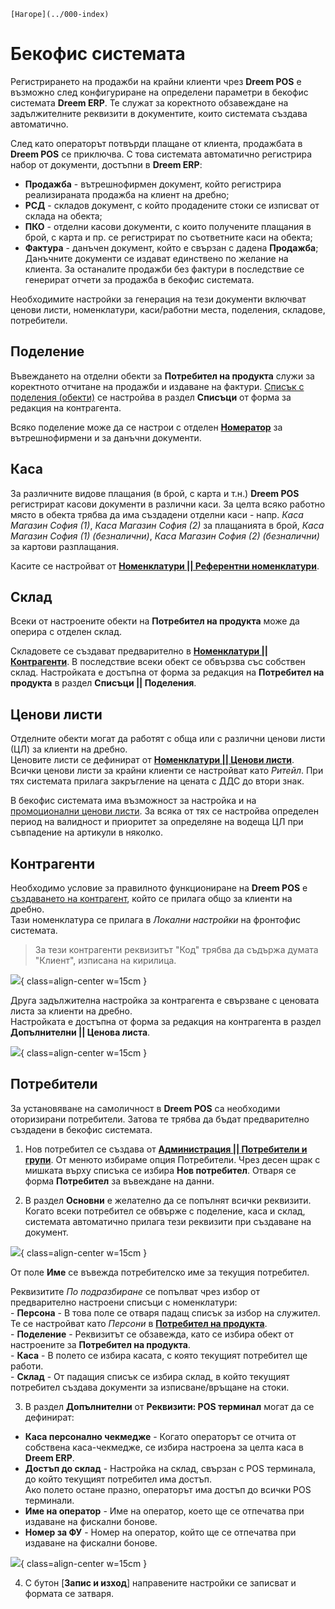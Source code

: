 ```{only} html
[Нагоре](../000-index)
```

# **Бекофис системата**

Регистрирането на продажби на крайни клиенти чрез **Dreem POS** е възможно след конфигуриране на определени параметри в бекофис системата **Dreem ERP**. Те служат за коректното обзавеждане на задължителните реквизити в документите, които системата създава автоматично.  

След като операторът потвърди плащане от клиента, продажбата в **Dreem POS** се приключва. С това системата автоматично регистрира набор от документи, достъпни в **Dreem ERP**:  

   - **Продажба** - вътрешнофирмен документ, който регистрира реализираната продажба на клиент на дребно;  
   - **РСД** - складов документ, с който продадените стоки се изписват от склада на обекта;  
   - **ПКО** - отделни касови документи, с които получените плащания в брой, с карта и пр. се регистрират по съответните каси на обекта;  
   - **Фактура** - данъчен документ, който е свързан с дадена **Продажба**;  
   Данъчните документи се издават единствено по желание на клиента. За останалите продажби без фактури в последствие се генерират отчети за продажба в бекофис системата.  

Необходимите настройки за генерация на тези документи включват ценови листи, номенклатури, каси/работни места, поделения, складове, потребители.  

## **Поделение**

Въвеждането на отделни обекти за **Потребител на продукта** служи за коректното отчитане на продажби и издаване на фактури. [Списък с поделения (обекти)](../../erp/001-ref/001-nomenclatures/002-contragents.md) се настройва в раздел **Списъци** от форма за редакция на контрагента.  

Всяко поделение може да се настрои с отделен [**Номератор**](../../erp/001-ref/004-settings/004-counters.md) за вътрешнофирмени и за данъчни документи.  

## **Каса**

За различните видове плащания (в брой, с карта и т.н.) **Dreem POS** регистрират касови документи в различни каси. За целта всяко работно място в обекта трябва да има създадени отделни каси - напр. *Каса Магазин София (1)*, *Каса Магазин София (2)* за плащанията в брой, *Каса Магазин София (1) (безналични)*, *Каса Магазин София (2) (безналични)* за картови разплащания.  

Касите се настройват от [**Номенклатури || Референтни номенклатури**](../../erp/001-ref/001-nomenclatures/001-ref-nomenclatures.md).  

## **Склад**

Всеки от настроените обекти на **Потребител на продукта** може да оперира с отделен склад.  

Складовете се създават предварително в [**Номенклатури || Контрагенти**](../../erp/001-ref/001-nomenclatures/002-contragents.md). В последствие всеки обект се обвързва със собствен склад. Настройката е достъпна от форма за редакция на **Потребител на продукта** в раздел **Списъци || Поделения**.  

## **Ценови листи**

Отделните обекти могат да работят с обща или с различни ценови листи (ЦЛ) за клиенти на дребно.  
Ценовите листи се дефинират от [**Номенклатури || Ценови листи**](../../erp/001-ref/001-nomenclatures/005-price-lists.md).    
Всички ценови листи за крайни клиенти се настройват като *Ритейл*. При тях системата прилага закръгление на цената с ДДС до втори знак.   

В бекофис системата има възможност за настройка и на [промоционални ценови листи](../../../start/006-price-lists-and-discount-schemes.md). За всяка от тях се настройва определен период на валидност и приоритет за определяне на водеща ЦЛ при съвпадение на артикули в няколко.  

## **Контрагенти**

Необходимо условие за правилното функциониране на **Dreem POS** е [създаването на контрагент](../../erp/001-ref/001-nomenclatures/002-contragents.md), който се прилага общо за клиенти на дребно.  
Тази номенклатура се прилага в *Локални настройки* на фронтофис системата.  

> За тези контрагенти реквизитът "Код" трябва да съдържа думата "Клиент", изписана на кирилица.  

![](901-back-office-settings1.png){ class=align-center w=15cm }

Друга задължителна настройка за контрагента е свързване с ценовата листа за клиенти на дребно.  
Настройката е достъпна от форма за редакция на контрагента в раздел **Допълнителни || Ценова листа**.  

![](901-back-office-settings2.png){ class=align-center w=15cm }

## **Потребители**

За установяване на самоличност в **Dreem POS** са необходими оторизирани потребители. Затова те трябва да бъдат предварително създадени в бекофис системата.   

1) Нов потребител се създава от [**Администрация || Потребители и групи**](../../erp/001-ref/004-settings/001-users.md). От менюто избираме опция Потребители. Чрез десен щрак с мишката върху списъка се избира **Нов потребител**. Отваря се форма **Потребител** за въвеждане на данни.  

2) В раздел **Основни** е желателно да се попълнят всички реквизити. Когато всеки потребител се обвърже с поделение, каса и склад, системата автоматично прилага тези реквизити при създаване на документ.  

![](901-back-office-settings3.png){ class=align-center w=15cm }

От поле **Име** се въвежда потребителско име за текущия потребител.  

Реквизитите *По подразбиране* се попълват чрез избор от предварително настроени списъци с номенклатури:  
    - **Персона** - В това поле се отваря падащ списък за избор на служител. Те се настройват като *Персони* в [**Потребител на продукта**](../../../start/001-product-owner.md).  
    - **Поделение** - Реквизитът се обзавежда, като се избира обект от настроените за **Потребител на продукта**.  
    - **Каса** - В полето се избира касата, с която текущият потребител ще работи.    
    - **Склад** - От падащия списък се избира склад, в който текущият потребител създава документи за изписване/връщане на стоки.   

3) В раздел **Допълнителни** от **Реквизити: POS терминал** могат да се дефинират:  
 - **Каса персонално чекмедже** - Когато операторът се отчита от собствена каса-чекмедже, се избира настроена за целта каса в **Dreem ERP**.  
 - **Достъп до склад** - Настройка на склад, свързан с POS терминала, до който текущият потребител има достъп.  
 Ако полето остане празно, операторът има достъп до всички POS терминали.  
 - **Име на оператор** - Име на оператор, което ще се отпечатва при издаване на фискални бонове.  
 - **Номер за ФУ** - Номер на оператор, който ще се отпечатва при издаване на фискални бонове.  

 ![](901-back-office-settings4.png){ class=align-center w=15cm }

 4) С бутон [**Запис и изход**] направените настройки се записват и формата се затваря.  